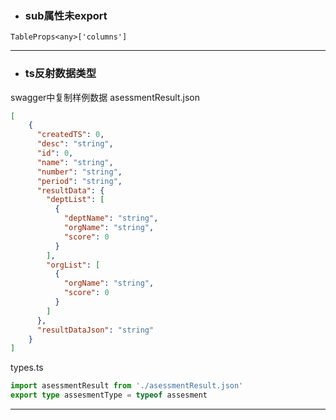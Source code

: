 - ### sub属性未export
`TableProps<any>['columns']`

--- 
- ### ts反射数据类型
swagger中复制样例数据
asessmentResult.json
```json
[
    {
      "createdTS": 0,
      "desc": "string",
      "id": 0,
      "name": "string",
      "number": "string",
      "period": "string",
      "resultData": {
        "deptList": [
          {
            "deptName": "string",
            "orgName": "string",
            "score": 0
          }
        ],
        "orgList": [
          {
            "orgName": "string",
            "score": 0
          }
        ]
      },
      "resultDataJson": "string"
    }
]
```
types.ts
```ts
import asessmentResult from './asessmentResult.json'
export type assesmentType = typeof assesment
```

---
